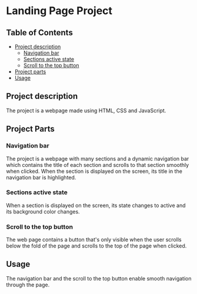 # Landing Page Project
  
## Table of Contents
  
* [Project description](#project-description)
  * [Navigation bar](#navigation-bar)
  * [Sections active state](#sections-active-state)
  * [Scroll to the top button](#scroll-to-the-top-button)
* [Project parts](#project-parts)
* [Usage](#usage)
  
  
  
  
## Project description

The project is a webpage made using HTML, CSS and JavaScript.




## Project Parts
  
  
  ### Navigation bar
  
  The project is a webpage with many sections and a dynamic navigation bar which contains the title of each section and scrolls to that section smoothly when clicked. When the section is displayed on the screen, its title in the navigation bar is highlighted.
  
  
  ### Sections active state
  
  When a section is displayed on the screen, its state changes to active and its background color changes.
  
  
  ### Scroll to the top button
  
  The web page contains a button that's only visible when the user scrolls below the fold of the page and scrolls to the top of the page when clicked.
  
  
  
  
## Usage

The navigation bar and the scroll to the top button enable smooth navigation through the page.
